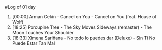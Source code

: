 #Log of 01 day

1. [00:00] Arman Cekin - Cancel on You - Cancel on You (feat. House of Wolf)
1. [18:25] Porcupine Tree - The Sky Moves Sideways (remaster) - The Moon Touches Your Shoulder
1. [18:33] Ximena Sariñana - No todo lo puedes dar (Deluxe) - Sin Ti No Puede Estar Tan Mal
